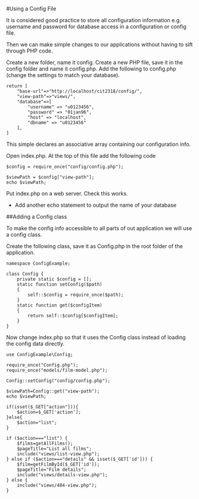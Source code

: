 #Using a Config File

It is considered good practice to store all configuration information e.g. username and password for database access in a configuration or config file. 

Then we can make simple changes to our applications without having to sift through PHP code. 

Create a new folder, name it config. Create a new PHP file, save it in the config folder and name it config.php. Add the following to config.php (change the settings to match your database).

```
return [
    "base-url"=>"http://localhost/cit2318/config/",
    "view-path"=>"views/",
    "database"=>[
        "username" => "u0123456",
        "password" => "01jan96",
        "host" => "localhost",
        "dbname" => "u0123456"
    ],
]
```

This simple declares an associative array containing our configuration info. 

Open index.php. At the top of this file add the following code

```
$config = require_once("config/config.php");

$viewPath = $config["view-path"];
echo $viewPath;
```

Put index.php on a web server. Check this works.

* Add another echo statement to output the name of your database

##Adding a Config class

To make the config info accessible to all parts of out application we will use a config class.

Create the following class, save it as Config.php in the root folder of the application.

```
namespace ConfigExample;

class Config {
    private static $config = [];
    static function setConfig($path)
    {
        self::$config = require_once($path);
    }
    static function get($configItem)
    {
        return self::$config[$configItem];
    }
}

```

Now change index.php so that it uses the Config class instead of loading the config data directly. 

```
use ConfigExample\Config;

require_once("Config.php");
require_once("models/film-model.php");

Config::setConfig("config/config.php");

$viewPath=Config::get("view-path");
echo $viewPath;

if(isset($_GET["action"])){
    $action=$_GET['action'];
}else{
    $action="list";
}

if ($action==="list") {
    $films=getAllFilms();
    $pageTitle="List all films";
    include("views/list-view.php");
} else if ($action==="details" && isset($_GET['id'])) {
    $film=getFilmById($_GET['id']);
    $pageTitle="Film details";
    include("views/details-view.php");
} else {
    include("views/404-view.php");
}
```